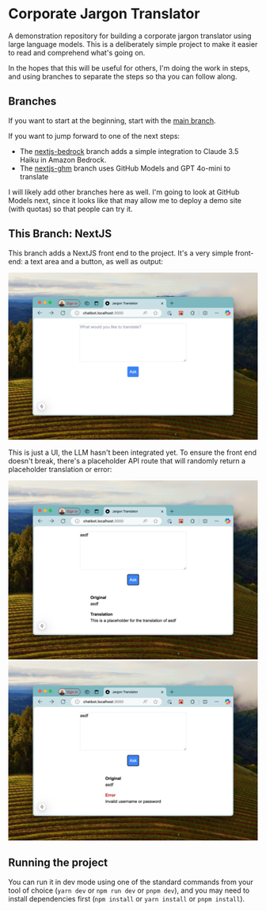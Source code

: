 # Corporate Jargon Translator

A demonstration repository for building a corporate jargon translator using large language models. This is a deliberately simple project to make it easier to read and comprehend what's going on.

In the hopes that this will be useful for others, I'm doing the work in steps, and using branches to separate the steps so tha you can follow along.

## Branches
If you want to start at the beginning, start with the [main branch](https://github.com/codiform/jargon-translator/).

If you want to jump forward to one of the next steps:
- The [nextjs-bedrock](https://github.com/codiform/jargon-translator/tree/nextjs-bedrock) branch adds a simple integration to Claude 3.5 Haiku in Amazon Bedrock.
- The [nextjs-ghm](https://github.com/codiform/jargon-translator/tree/nextjs-ghm) branch uses GitHub Models and GPT 4o-mini to translate

I will likely add other branches here as well. I'm going to look at GitHub Models next, since it looks like that may allow me to deploy a demo site (with quotas) so that people can try it.

## This Branch: NextJS 

This branch adds a NextJS front end to the project.  It's a very simple front-end: a text area and a button, as well as output:

![Screenshot of the front end in its initial state](./docs/form-empty.png)

This is just a UI, the LLM hasn't been integrated yet. To ensure the front end doesn't break, there's a placeholder API route that will randomly return a placeholder translation or error:

![Screenshot of the front end in its initial state](./docs/form-success.png)
![Screenshot of the front end in its initial state](./docs/form-error.png)

## Running the project
You can run it in dev mode using one of the standard commands from your tool of choice (`yarn dev` or `npm run dev` or `pnpm dev`), and you may need to install dependencies first (`npm install` or `yarn install` or `pnpm install`).

